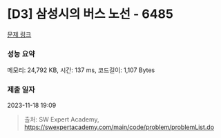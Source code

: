 # [D3] 삼성시의 버스 노선 - 6485 

[문제 링크](https://swexpertacademy.com/main/code/problem/problemDetail.do?contestProbId=AWczm7QaACgDFAWn) 

### 성능 요약

메모리: 24,792 KB, 시간: 137 ms, 코드길이: 1,107 Bytes

### 제출 일자

2023-11-18 19:09



> 출처: SW Expert Academy, https://swexpertacademy.com/main/code/problem/problemList.do